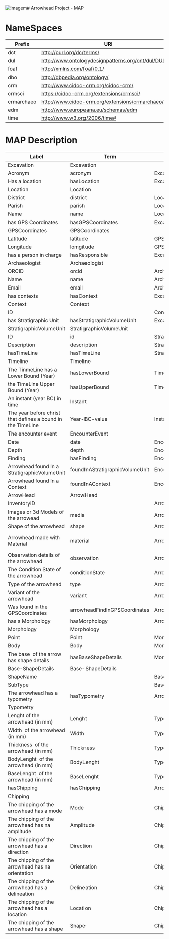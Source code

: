 ![imagem](https://github.com/MegaLOD-project/arrowheads/assets/10036493/5704f368-0a95-48c0-8a68-a8ae3986d675)# Arrowhead Project - MAP

# NameSpaces
| Prefix     | URI                                                   |
| ---------- | ----------------------------------------------------- |
| dct        | http://purl.org/dc/terms/                             |
| dul        | http://www.ontologydesignpatterns.org/ont/dul/DUL.owl |
| foaf       | http://xmlns.com/foaf/0.1/                            |
| dbo        | http://dbpedia.org/ontology/                          |
| crm        | http://www.cidoc-crm.org/cidoc-crm/                   |
| crmsci     | https://cidoc-crm.org/extensions/crmsci/              |
| crmarchaeo | http://www.cidoc-crm.org/extensions/crmarchaeo/       |
| edm        | http://www.europeana.eu/schemas/edm                   |
| time       | http://www.w3.org/2006/time#                          |

# MAP Description
| Label                                                       | Term                            | Domain                  | Range                   | Vocabulary Term                    | Cardinality | SES             | VES                    |
| ----------------------------------------------------------- | ------------------------------- | ----------------------- | ----------------------- | ---------------------------------- | ----------- | --------------- | ---------------------- |
| Excavation                                                  | Excavation                      |                         |                         | crmarchaeo:A9                      |             |                 |                        |
| Acronym                                                     | acronym                         | Excavation              | literal                 | dcterms:identifier                 | 1-1         |                 |                        |
| Has a location                                              | hasLocation                     | Excavation              | Location                | dul:hasLocation                    | 0-1         |                 |                        |
| Location                                                    | Location                        |                         |                         | dbo:Place                          |             |                 |                        |
| District                                                    | district                        | Location                |                         |                                    | 0-1         |                 |                        |
| Parish                                                      | parish                          | Location                |                         |                                    | 0-1         |                 |                        |
| Name                                                        | name                            | Location                |                         |                                    | 0-1         |                 |                        |
| has GPS Coordinates                                         | hasGPSCoordinates               | Excavation              | GPSCoordinates          | ah:hasGPSCoordinates               | 0-1         |                 |                        |
| GPSCoordinates                                              | GPSCoordinates                  |                         |                         | geo:SpatialThing                   |             |                 |                        |
| Latitude                                                    | latitude                        | GPSCoordinates          | double                  | geo:lat                            | 0-1         |                 |                        |
| Longitude                                                   | lomgitude                       | GPSCoordinates          | double                  | geo:long                           | 0-1         |                 |                        |
| has a person in charge                                      | hasResponsible                  | Excavation              | Archaeologist           | ah:hasResponsible                  | 0-1         |                 |                        |
| Archaeologist                                               | Archaeologist                   |                         |                         | foaf:Person                        |             |                 |                        |
| ORCID                                                       | orcid                           | Archaeologist           | anyURI                  | foaf:account                       | 1-1         |                 |                        |
| Name                                                        | name                            | Archaeologist           | Literal                 | foaf:name                          | 0-1         |                 |                        |
| Email                                                       | email                           | Archaeologist           | anyURI                  | foaf:mbox                          | 0-M         | mailto:         |                        |
| has contexts                                                | hasContext                      | Excavation              | Context                 | ah:hasContext                      | 1-M         |                 |                        |
| Context                                                     | Context                         |                         |                         | crmarchaeo:A1                      |             |                 |                        |
| ID                                                          |                                 | Context                 | Literal                 | dcterms:identifier                 | 1-1         |                 |                        |
| has Stratigraphic Unit                                      | hasStratigraphicVolumeUnit      | Excavation              | StratigraphicVolumeUnit | ah:hasStratigraphicUnit            | 1-M         |                 |                        |
| StratigraphicVolumeUnit                                     | StratigraphicVolumeUnit         |                         |                         | crmarchaeo:A2                      |             |                 |                        |
| ID                                                          | id                              | StratigraphicVolumeUnit | Literal                 | dcterms:identifier                 | 1-1         |                 |                        |
| Description                                                 | description                     | StratigraphicVolumeUnit | Literal                 | dcterms:description                | 0-1         |                 |                        |
| hasTimeLine                                                 | hasTimeLine                     | StratigraphicVolumeUnit | Timeline                | ah:hasTimeLine                     | 0-1         |                 |                        |
| Timeline                                                    | Timeline                        |                         |                         | time:TemporalEntity                | 0-1         |                 |                        |
| The TinmeLine has a Lower Bound (Year)                      | hasLowerBound                   | Timeline                | Instant                 | time:hasBeginning                  | 0-M         |                 |                        |
| the TimeLine Upper Bound (Year)                             | hasUpperBound                   | Timeline                | Instant                 | time:hasEnd                        | 0-M         |                 |                        |
| An instant (year BC) in time                                | Instant                         |                         |                         | time:Instant                       |             |                 |                        |
| The year before christ that defines a bound in the TimeLIne | Year-BC-value                   | Instant                 | LIteral                 | time:inXSDYear                     | 0-1         | Integer         |                        |
| The encounter event                                         | EncounterEvent                  |                         |                         | crmsci:S19                         |             |                 |                        |
| Date                                                        | date                            | EncounterEvent          | Literal                 | dcterms:date                       | 0-1         | date            |                        |
| Depth                                                       | depth                           | EncounterEvent          | LIteral                 | dbo:Depth?                         | 0-1         | double          |                        |
| Finding                                                     | hasFinding                      | EncounterEvent          | ArrowHead               | crmsci:O19                         | 0-M         |                 |                        |
| Arrowhead found In a StratigraphicVolumeUnit                | foundInAStratigraphicVolumeUnit | EncounterEvent          | StratigraphicVolumeUnit | ah:foundInAStratigraphicVolumeUnit | 0-1         |                 |                        |
| Arrowhead found In a Context                                | foundInAContext                 | EncounterEvent          | Context                 | ah:foundInAContext                 | 0-1         |                 |                        |
| ArrowHead                                                   | ArrowHead                       |                         |                         | crm:E71                            |             |                 |                        |
| InventoryID                                                 |                                 | ArrowHead               | Literal                 | dcterms:identifier                 | 1-1         |                 |                        |
| Images or 3d Models of the arrowead                         | media                           | ArrowHead               | anyURI                  | edm:Webresource                    | 0-M         |                 |                        |
| Shape of the arrowhead                                      | shape                           | ArrowHead               | anyURI                  | ah:shape                           | 0-1         |                 | AH-Shape               |
| Arrowhead made with Material                                | material                        | ArrowHead               | Literal                 | crm:57                             | 0-1         | Getty Vocab AAT |                        |
| Observation details of the arrowhead                        | observation                     | ArrowHead               | Literal                 | dbo:Annotation                     | 0-1         |                 |                        |
| The Condition State of the arrowhead                        | conditionState                  | ArrowHead               |                         | crm:E3                             | 0-1         |                 |                        |
| Type of the arrowhead                                       | type                            | ArrowHead               | anyURI                  | crm:E55                            | 0-1         |                 | AH-Type                |
| Variant of the arrowhead                                    | variant                         | ArrowHead               | anyURI                  | ah:variant                         | 0-1         |                 | AH-Variant             |
| Was found in the GPSCoordinates                             | arrowheadFindInGPSCoordinates   | ArrowHead               | GPSCoordinates          | ah:arrowheadFindInGPSCoordinates   | 0-1         |                 |                        |
| has a Morphology                                            | hasMorphology                   | ArrowHead               | Morphology              | ah:hasMorphology                   | 0-1         |                 |                        |
| Morphology                                                  | Morphology                      |                         |                         | ah:Morphology                      |             |                 |                        |
| Point                                                       | Point                           | Morphology              | anyURI                  | ah:point                           | 0-1         |                 | AH-Point               |
| Body                                                        | Body                            | Morphology              | Literal                 | ah:body                            | 0-1         |                 |                        |
| The base  of the arrow has shape details                    | hasBaseShapeDetails             | Morphology              | Base-ShapeDetails       | ah:hasBaseShapeDetails             | 0-1         |                 |                        |
| Base-ShapeDetails                                           | Base-ShapeDetails               |                         |                         | ah:BaseShapeDetails                |             |                 |                        |
| ShapeName                                                   |                                 | Base-ShapeDetails       | anyURI                  | ah:ShapeName                       | 0-1         |                 | AH-ShapeName           |
| SubType                                                     |                                 | Base-ShapeDetails       | LIteral                 | ah:subType                         | 0-1         | boolean         |                        |
| The arrowhead has a typometry                               | hasTypometry                    | Arrowhead               | Typometry               | ah:hasTypometry                    | 0-1         |                 |                        |
| Typometry                                                   |                                 |                         |                         | ah:Typometry                       | 0-1         |                 |                        |
| Lenght of the arrowhead (in mm)                             | Lenght                          | Typometry               | LIteral                 | ah:length                          | 0-1         | double          |                        |
| Width  of the arrowhead (in mm)                             | Width                           | Typometry               | LIteral                 | ah:Width                           | 0-1         | double          |                        |
| Thickness  of the arrowhead (in mm)                         | Thickness                       | Typometry               | LIteral                 | ah:thickness                       | 0-1         | double          |                        |
| BodyLenght  of the arrowhead (in mm)                        | BodyLenght                      | Typometry               | LIteral                 | ah:bodyLength                      | 0-1         | double          |                        |
| BaseLenght  of the arrowhead (in mm)                        | BaseLenght                      | Typometry               | LIteral                 | ah:baseLength                      | 0-1         | double          |                        |
| hasChipping                                                 | hasChipping                     | Arrowhead               | Chipping                | ah:hasChipping                     | 0-1         |                 |                        |
| Chipping                                                    |                                 |                         |                         | ah:Chipping                        | 0-1         |                 |                        |
| The chipping of the arrowhead has a mode                    | Mode                            | Chipping                | anyURI                  | ah:mode                            | 0-1         |                 | AH-ChippingMode        |
| The chipping of the arrowhead has na amplitude              | Amplitude                       | Chipping                | anyURI                  | ah:amplitude                       | 0-1         |                 | AH-ChippingAmplitude   |
| The chipping of the arrowhead has a direction               | Direction                       | Chipping                | anyURI                  | ah:direction                       | 0-1         |                 | AH-ChippingDirection   |
| The chipping of the arrowhead has na orientation            | Orientation                     | Chipping                | anyURI                  | ah:orientation                     | 0-1         |                 | AH-ChippingOrientation |
| The chipping of the arrowhead has a delineation             | Delineation                     | Chipping                | anyURI                  | ah:dileneation                     | 0-1         |                 | AH-ChippingDelineation |
| The chipping of the arrowhead has a location                | Location                        | Chipping                | anyURI                  | ah:chippinglocation                | 0-1         |                 | AH-ChippingLocation    |
| The chipping of the arrowhead has a shape                   | Shape                           | Chipping                | anyURI                  | ah:chippingshape                   | 0-1         |                 | AH-ChippingShape       |
